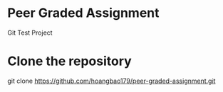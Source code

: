 # Peer Graded Assignment 

Git Test Project

# Clone the repository
git clone https://github.com/hoangbao179/peer-graded-assignment.git

